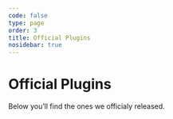 ```yaml
---
code: false
type: page
order: 3
title: Official Plugins
nosidebar: true
---
```


# Official Plugins 

Below you’ll find the ones we officialy released.

<PluginsIndex/>